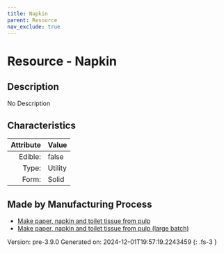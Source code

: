 ```yaml
---
title: Napkin
parent: Resource
nav_exclude: true
---
```

# Resource - Napkin

## Description
No Description

## Characteristics

| Attribute      | Value |
|--------:|:------|
|Edible:|false|
|Type:|Utility|
|Form:|Solid|
 
## Made by Manufacturing Process

- [Make paper, napkin and toilet tissue from pulp](../process/make-paper--napkin-and-toilet-tissue-from-pulp.html)
- [Make paper, napkin and toilet tissue from pulp (large batch)](../process/make-paper--napkin-and-toilet-tissue-from-pulp--large-batch-.html)



    

Version: pre-3.9.0 Generated on: 2024-12-01T19:57:19.2243459
{: .fs-3 }
